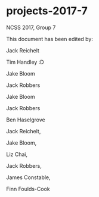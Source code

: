 # projects-2017-7
NCSS 2017, Group 7

This document has been edited by:

Jack Reichelt

Tim Handley :D

Jake Bloom

Jack Robbers

Jake Bloom

Jack Robbers

Ben Haselgrove

Jack Reichelt,

Jake Bloom,

Liz Chai,

Jack Robbers,

James Constable,

Finn Foulds-Cook